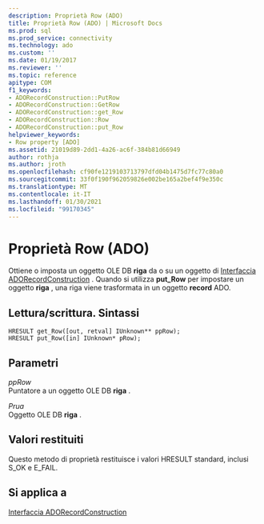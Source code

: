 ```yaml
---
description: Proprietà Row (ADO)
title: Proprietà Row (ADO) | Microsoft Docs
ms.prod: sql
ms.prod_service: connectivity
ms.technology: ado
ms.custom: ''
ms.date: 01/19/2017
ms.reviewer: ''
ms.topic: reference
apitype: COM
f1_keywords:
- ADORecordConstruction::PutRow
- ADORecordConstruction::GetRow
- ADORecordConstruction::get_Row
- ADORecordConstruction::Row
- ADORecordConstruction::put_Row
helpviewer_keywords:
- Row property [ADO]
ms.assetid: 21019d89-2dd1-4a26-ac6f-384b81d66949
author: rothja
ms.author: jroth
ms.openlocfilehash: cf90fe1219103713797dfd04b1475d7fc77c80a0
ms.sourcegitcommit: 33f0f190f962059826e002be165a2bef4f9e350c
ms.translationtype: MT
ms.contentlocale: it-IT
ms.lasthandoff: 01/30/2021
ms.locfileid: "99170345"
---
```

# <a name="row-property-ado"></a>Proprietà Row (ADO)
Ottiene o imposta un oggetto OLE DB **riga** da o su un oggetto di [Interfaccia ADORecordConstruction](./adorecordconstruction-interface.md) . Quando si utilizza **put_Row** per impostare un oggetto **riga** , una riga viene trasformata in un oggetto **record** ADO.  
  
## <a name="readwritesyntax"></a>Lettura/scrittura. Sintassi  
  
```  
HRESULT get_Row([out, retval] IUnknown** ppRow);  
HRESULT put_Row([in] IUnknown* pRow);  
```  
  
## <a name="parameters"></a>Parametri  
 *ppRow*  
 Puntatore a un oggetto OLE DB **riga** .  
  
 *Prua*  
 Oggetto OLE DB **riga** .  
  
## <a name="return-values"></a>Valori restituiti  
 Questo metodo di proprietà restituisce i valori HRESULT standard, inclusi S_OK e E_FAIL.  
  
## <a name="applies-to"></a>Si applica a  
 [Interfaccia ADORecordConstruction](./adorecordconstruction-interface.md)